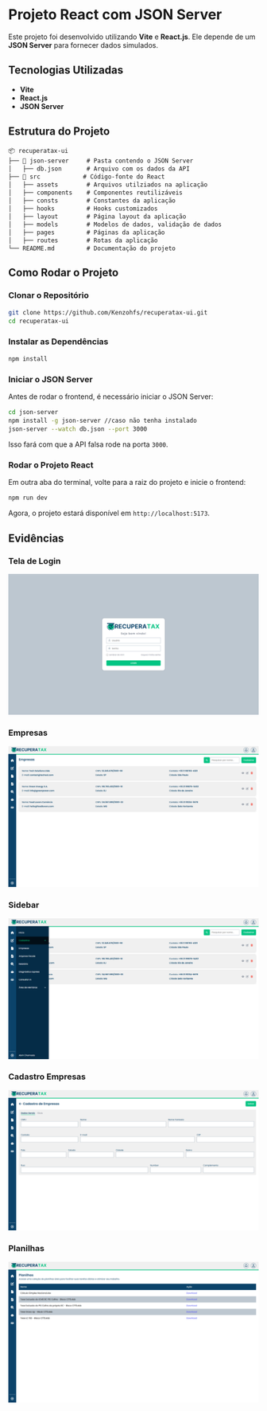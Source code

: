 # Projeto React com JSON Server

Este projeto foi desenvolvido utilizando **Vite** e **React.js**. Ele depende de um **JSON Server** para fornecer dados simulados.

## Tecnologias Utilizadas

- **Vite**
- **React.js**
- **JSON Server**

## Estrutura do Projeto

```
📦 recuperatax-ui
├── 📂 json-server     # Pasta contendo o JSON Server
│   ├── db.json       # Arquivo com os dados da API
├── 📂 src            # Código-fonte do React
│   ├── assets        # Arquivos utilziados na aplicação
│   ├── components    # Componentes reutilizáveis
│   ├── consts        # Constantes da aplicação
│   ├── hooks         # Hooks customizados
│   ├── layout        # Página layout da aplicação
│   ├── models        # Modelos de dados, validação de dados
│   ├── pages         # Páginas da aplicação
│   ├── routes        # Rotas da aplicação
└── README.md         # Documentação do projeto
```

## Como Rodar o Projeto

### Clonar o Repositório

```sh
git clone https://github.com/Kenzohfs/recuperatax-ui.git
cd recuperatax-ui
```

### Instalar as Dependências

```sh
npm install
```

### Iniciar o JSON Server

Antes de rodar o frontend, é necessário iniciar o JSON Server:

```sh
cd json-server
npm install -g json-server //caso não tenha instalado
json-server --watch db.json --port 3000
```

Isso fará com que a API falsa rode na porta `3000`.

### Rodar o Projeto React

Em outra aba do terminal, volte para a raiz do projeto e inicie o frontend:

```sh
npm run dev
```

Agora, o projeto estará disponível em `http://localhost:5173`.

## Evidências

### Tela de Login
![Tela de Login](/public/login.png)

### Empresas
![Empresas](/public/empresas.png)

### Sidebar
![Sidebar](/public/sidebar.png)

### Cadastro Empresas
![Cadastro Empresas](/public/cadastroempresa.png)

### Planilhas
![Planilhas](/public/planilhas.png)